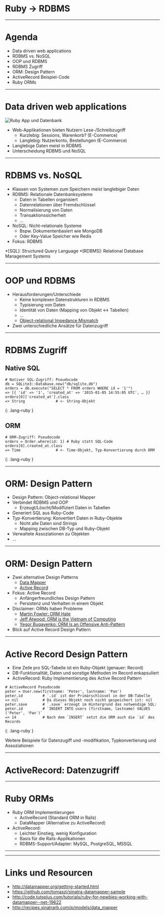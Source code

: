 # Ruby -> RDBMS

---

# Agenda

* Data driven web applications
* RDBMS vs. NoSQL
* OOP und RDBMS
* RDBMS Zugriff
* ORM: Design Pattern
* ActiveRecord Beispiel-Code
* Ruby ORMs

---

# Data driven web applications

![Ruby App und Datenbank](slides/database/ruby-database-sketch.png)

* Web-Applikationen bieten Nutzern Lese-/Schreibzugriff
  * Kurzlebig: Sessions, Warenkorb? (E-Commerce)
  * Langlebig: Nutzerkonto, Bestellungen (E-Commerce)
* Langlebige Daten meist in RDBMS
* Unterscheidung RDBMS und NoSQL

---

# RDBMS vs. NoSQL

* Klassen von Systemen zum Speichern meist langlebiger Daten
* RDBMS: Relationale Datenbanksysteme
  * Daten in Tabellen organisiert
  * Datenrelationen über Fremdschlüssel
  * Normalisierung von Daten
  * Transaktionssicherheit
  * …
* NoSQL: Nicht-relationale Systeme
  * Bspw. Dokumentenbasiert wie MongoDB
  * Oder Key-Value Speicher wie Redis
* Fokus: RDBMS

*[SQL]: Structured Query Language
*[RDBMS]: Relational Database Management Systems

---

# OOP und RDBMS

* Herausforderungen/Unterschiede
  * Keine komplexen Datenstrukturen in RDBMS
  * Typisierung von Daten
  * Identität von Daten (Mapping von Objekt <-> Tabellen)
  * …
  * [Object-relational Impedance Mismatch](https://de.wikipedia.org/wiki/Object-relational_impedance_mismatch)
* Zwei unterschiedliche Ansätze für Datenzugriff

---

# RDBMS Zugriff

## Native SQL

~~~
# Nativer SQL-Zugriff: Pseudocode
db = SQLite3::Database.new("db/sqlite.db")
orders = db.execute("SELECT * FROM orders WHERE id = '1'")
=> [{ 'id' => '1', 'created_at' => '2015-01-05 14:55:05 UTC', … }]
orders[0]['created_at'].class
=> String              # <- String-Objekt
~~~
{: .lang-ruby }

## ORM

~~~
# ORM-Zugriff: Pseudocode
orders = Order.where(id: 1) # Ruby statt SQL-Code
orders[0].created_at.class
=> Time                # <- Time-Objekt, Typ-Konvertierung durch ORM
~~~
{: .lang-ruby }

---

# ORM: Design Pattern

* Design Pattern: Object-relational Mapper
* Verbindet RDBMS und OOP
  * Erzeugt/Löscht/Modifiziert Daten in Tabellen
* Generiert SQL aus Ruby-Code
* Typ-Konvertierung: Konvertiert Daten in Ruby-Objekte
  * Nicht alle Daten sind Strings
  * Mapping zwischen DB-Typ und Ruby-Objekt
* Verwaltete Assoziationen zu Objekten
* …

---

# ORM: Design Pattern

* Zwei alternative Design Patterns
  * [Data Mapper](http://www.martinfowler.com/eaaCatalog/activeRecord.html)
  * [Active Record](http://www.martinfowler.com/eaaCatalog/activeRecord.html)
* Fokus: Active Record
  * Anfängerfreundliches Design Pattern
  * Persistenz und Verhalten in einem Objekt
* Disclaimer: ORMs haben Probleme
  * [Martin Fowler: ORM Hate](http://martinfowler.com/bliki/OrmHate.html)
  * [Jeff Atwood: ORM is the Vietnam of Computing](http://blog.codinghorror.com/object-relational-mapping-is-the-vietnam-of-computer-science/)
  * [Yegor Bugayenko: ORM Is an Offensive Anti-Pattern](http://www.yegor256.com/2014/12/01/orm-offensive-anti-pattern.html)
* Blick auf Active Record Design Pattern

---

# Active Record Design Pattern

* Eine Zeile pro SQL-Tabelle ist ein Ruby-Objekt (genauer: Record)
* DB-Funktionalität, Daten und sonstige Methoden im Record enkapsuliert
* ActiveRecord: Ruby Implementierung des Active Record Pattern

~~~
# ActiveRecord Pseudocode
peter = User.new(firstname: 'Peter', lastname: 'Pan')
peter.id         # `.id` ist der Primärschlüssel in der DB-Tabelle
=> nil           # Da dieses Objekt noch nicht gespeichert ist: nil
peter.save       # `.save` erzeugt im Hintergrund das notwendige SQL:
peter.id         # `INSERT INTO users (firstname, lastname) VALUES ('Peter', 'Pan')`
=> 14            # Nach dem `INSERT` setzt die ORM auch die `id` des Records
~~~
{: .lang-ruby }

Weitere Beispiele für Datenzugiff und -modifikation, Typkonvertierung und Assoziationen

---

# ActiveRecord: Datenzugriff

---

# Ruby ORMs

* Ruby ORM Implementierungen
  * ActiveRecord (Standard ORM in Rails)
  * DataMapper (Alternative zu ActiveRecord)
* ActiveRecord:
  * Leichter Einstieg, wenig Konfiguration
  * Basis für die Rails-Applikationen
  * RDBMS-Support/Adapter: MySQL, PostgreSQL, MSSQL

---


---

# Links und Resourcen

* http://datamapper.org/getting-started.html
* https://github.com/tomaszj/sinatra-datamapper-sample
* http://code.tutsplus.com/tutorials/ruby-for-newbies-working-with-datamapper--net-19622
* http://recipes.sinatrarb.com/p/models/data_mapper
